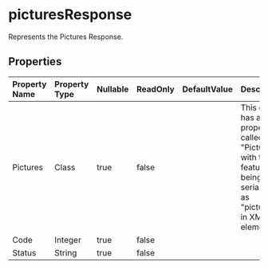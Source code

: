 # **picturesResponse**

Represents the Pictures Response. 

## **Properties**

| Property Name | Property Type | Nullable |  ReadOnly | DefaultValue | Description | 
| :- | :- | :- |:- |  :- | :- |
|Pictures|Class|true|false |  |This class has a property called "Pictures" with the feature of being serialized as "pictures" in XML elements.|
|Code|Integer|true|false |  ||
|Status|String|true|false |  ||

